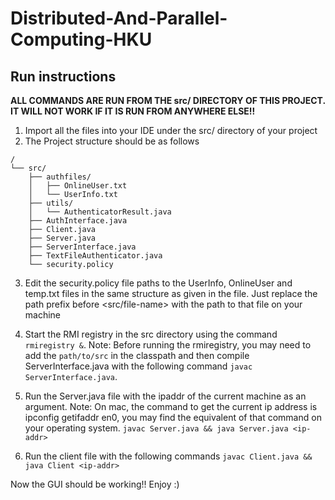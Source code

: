 # Distributed-And-Parallel-Computing-HKU

## Run instructions

<b> ALL COMMANDS ARE RUN FROM THE src/ DIRECTORY OF THIS PROJECT. IT WILL NOT WORK IF IT IS RUN FROM ANYWHERE ELSE!! </b>

1. Import all the files into your IDE under the src/ directory of your project
2. The Project structure should be as follows 
```tree
/
└── src/
    ├── authfiles/
    │   ├── OnlineUser.txt
    │   └── UserInfo.txt
    ├── utils/
    │   └── AuthenticatorResult.java
    ├── AuthInterface.java
    ├── Client.java
    ├── Server.java
    ├── ServerInterface.java
    ├── TextFileAuthenticator.java
    └── security.policy
```


          
3. Edit the security.policy file paths to the UserInfo, OnlineUser and temp.txt files in the same structure as given in the file. Just replace the path prefix before <src/file-name> with the path to that file on your machine

4. Start the RMI registry in the src directory using the command `rmiregistry &`. 
Note: Before running the rmiregistry, you may need to add the `path/to/src` in the classpath and then compile ServerInterface.java with the following command `javac ServerInterface.java`. 

5. Run the Server.java file with the ipaddr of the current machine as an argument. Note: On mac, the command to get the current ip address is ipconfig getifaddr en0, you may find the equivalent of that command on your operating system.
  `javac Server.java && java Server.java <ip-addr>`
  
6. Run the client file with the following commands `javac Client.java && java Client <ip-addr>`

Now the GUI should be working!! Enjoy :)


